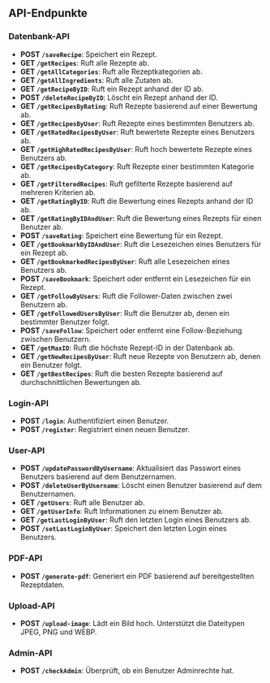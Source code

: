 ## API-Endpunkte

### Datenbank-API
- **POST `/saveRecipe`**: Speichert ein Rezept.
- **GET `/getRecipes`**: Ruft alle Rezepte ab.
- **GET `/getAllCategories`**: Ruft alle Rezeptkategorien ab.
- **GET `/getAllIngredients`**: Ruft alle Zutaten ab.
- **GET `/getRecipeByID`**: Ruft ein Rezept anhand der ID ab.
- **POST `/deleteRecipeByID`**: Löscht ein Rezept anhand der ID.
- **GET `/getRecipesByRating`**: Ruft Rezepte basierend auf einer Bewertung ab.
- **GET `/getRecipesByUser`**: Ruft Rezepte eines bestimmten Benutzers ab.
- **GET `/getRatedRecipesByUser`**: Ruft bewertete Rezepte eines Benutzers ab.
- **GET `/getHighRatedRecipesByUser`**: Ruft hoch bewertete Rezepte eines Benutzers ab.
- **GET `/getRecipesByCategory`**: Ruft Rezepte einer bestimmten Kategorie ab.
- **GET `/getFilteredRecipes`**: Ruft gefilterte Rezepte basierend auf mehreren Kriterien ab.
- **GET `/getRatingByID`**: Ruft die Bewertung eines Rezepts anhand der ID ab.
- **GET `/getRatingByIDAndUser`**: Ruft die Bewertung eines Rezepts für einen Benutzer ab.
- **POST `/saveRating`**: Speichert eine Bewertung für ein Rezept.
- **GET `/getBookmarkByIDAndUser`**: Ruft die Lesezeichen eines Benutzers für ein Rezept ab.
- **GET `/getBookmarkedRecipesByUser`**: Ruft alle Lesezeichen eines Benutzers ab.
- **POST `/saveBookmark`**: Speichert oder entfernt ein Lesezeichen für ein Rezept.
- **GET `/getFollowByUsers`**: Ruft die Follower-Daten zwischen zwei Benutzern ab.
- **GET `/getFollowedUsersByUser`**: Ruft die Benutzer ab, denen ein bestimmter Benutzer folgt.
- **POST `/saveFollow`**: Speichert oder entfernt eine Follow-Beziehung zwischen Benutzern.
- **GET `/getMaxID`**: Ruft die höchste Rezept-ID in der Datenbank ab.
- **GET `/getNewRecipesByUser`**: Ruft neue Rezepte von Benutzern ab, denen ein Benutzer folgt.
- **GET `/getBestRecipes`**: Ruft die besten Rezepte basierend auf durchschnittlichen Bewertungen ab.

### Login-API
- **POST `/login`**: Authentifiziert einen Benutzer.
- **POST `/register`**: Registriert einen neuen Benutzer.

### User-API
- **POST `/updatePasswordByUsername`**: Aktualisiert das Passwort eines Benutzers basierend auf dem Benutzernamen.
- **POST `/deleteUserByUsername`**: Löscht einen Benutzer basierend auf dem Benutzernamen.
- **GET `/getUsers`**: Ruft alle Benutzer ab.
- **GET `/getUserInfo`**: Ruft Informationen zu einem Benutzer ab.
- **GET `/getLastLoginByUser`**: Ruft den letzten Login eines Benutzers ab.
- **POST `/setLastLoginByUser`**: Speichert den letzten Login eines Benutzers.

### PDF-API
- **POST `/generate-pdf`**: Generiert ein PDF basierend auf bereitgestellten Rezeptdaten.

### Upload-API
- **POST `/upload-image`**: Lädt ein Bild hoch. Unterstützt die Dateitypen JPEG, PNG und WEBP.

### Admin-API
- **POST `/checkAdmin`**: Überprüft, ob ein Benutzer Adminrechte hat.